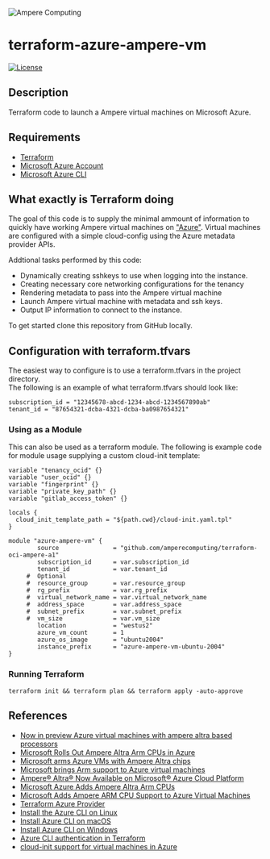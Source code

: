 ![Ampere Computing](https://avatars2.githubusercontent.com/u/34519842?s=400&u=1d29afaac44f477cbb0226139ec83f73faefe154&v=4)

# terraform-azure-ampere-vm

[![License](https://img.shields.io/badge/License-Apache%202.0-blue.svg)](https://opensource.org/licenses/Apache-2.0)

## Description

Terraform code to launch a Ampere virtual machines on Microsoft Azure.

## Requirements

 * [Terraform](https://www.terraform.io/downloads.html)
 * [Microsoft Azure Account](https://azure.microsoft.com/en-us/)
 * [Microsoft Azure CLI](https://registry.terraform.io/providers/hashicorp/azurerm/latest/docs/guides/azure_cli)

## What exactly is Terraform doing

The goal of this code is to supply the minimal ammount of information to quickly have working Ampere virtual machines on ["Azure"](https://azure.microsoft.com/en-us/).
Virtual machines are configured with a simple cloud-config using the Azure metadata provider APIs.

Addtional tasks performed by this code:

* Dynamically creating sshkeys to use when logging into the instance.
* Creating necessary core networking configurations for the tenancy
* Rendering metadata to pass into the Ampere virtual machine
* Launch Ampere virtual machine with metadata and ssh keys.
* Output IP information to connect to the instance.

To get started clone this repository from GitHub locally.

## Configuration with terraform.tfvars

The easiest way to configure is to use a terraform.tfvars in the project directory.  
The following is an example of what terraform.tfvars should look like:

```
subscription_id = "12345678-abcd-1234-abcd-1234567890ab"
tenant_id = "87654321-dcba-4321-dcba-ba0987654321"
```
### Using as a Module

This can also be used as a terraform module.   The following is example code for module usage supplying a custom cloud-init template:

```
variable "tenancy_ocid" {}
variable "user_ocid" {}
variable "fingerprint" {}
variable "private_key_path" {}
variable "gitlab_access_token" {}

locals {
  cloud_init_template_path = "${path.cwd}/cloud-init.yaml.tpl"
}

module "azure-ampere-vm" {
        source               = "github.com/amperecomputing/terraform-oci-ampere-a1"  
        subscription_id      = var.subscription_id
        tenant_id            = var.tenant_id
     #  Optional
     #  resource_group       = var.resource_group
     #  rg_prefix            = var.rg_prefix
     #  virtual_network_name = var.virtual_network_name
     #  address_space        = var.address_space
     #  subnet_prefix        = var.subnet_prefix
     #  vm_size              = var.vm_size
        location             = "westus2"
        azure_vm_count       = 1
        azure_os_image       = "ubuntu2004"
        instance_prefix      = "azure-ampere-vm-ubuntu-2004"
}
```

### Running Terraform

```
terraform init && terraform plan && terraform apply -auto-approve
```

## References

* [Now in preview Azure virtual machines with ampere altra based processors](https://azure.microsoft.com/en-us/blog/now-in-preview-azure-virtual-machines-with-ampere-altra-armbased-processors)
* [Microsoft Rolls Out Ampere Altra Arm CPUs in Azure](https://www.hpcwire.com/2022/04/05/microsoft-rolls-out-ampere-altra-arm-cpus-in-azure/)
* [Microsoft arms Azure VMs with Ampere Altra chips](https://www.theregister.com/2022/04/05/microsoft_ampere_azure_vm/)
* [Microsoft brings Arm support to Azure virtual machines](https://www.zdnet.com/article/microsoft-brings-arm-support-to-azure-virtual-machines/)
* [Ampere® Altra® Now Available on Microsoft® Azure Cloud Platform](https://amperecomputing.com/blogs/2022-04-04/ampere-altra-now-available-on-microsoft-azure-cloud-platform.html)
* [Microsoft Azure Adds Ampere Altra Arm CPUs](https://www.servethehome.com/microsoft-azure-adds-ampere-altra-arm-cpus/)
* [Microsoft Adds Ampere ARM CPU Support to Azure Virtual Machines](https://petri.com/microsoft-adds-ampere-arm-cpu-support-to-azure-virtual-machines/)
* [Terraform Azure Provider](https://registry.terraform.io/providers/hashicorp/azurerm/latest/docs)
* [Install the Azure CLI on Linux](https://docs.microsoft.com/en-us/cli/azure/install-azure-cli-linux?pivots=apt)
* [Install Azure CLI on macOS](https://docs.microsoft.com/en-us/cli/azure/install-azure-cli-macos)
* [Install Azure CLI on Windows](https://docs.microsoft.com/en-us/cli/azure/install-azure-cli-windows)
* [Azure CLI authentication in Terraform](https://registry.terraform.io/providers/hashicorp/azurerm/latest/docs/guides/azure_cli)
* [cloud-init support for virtual machines in Azure](https://docs.microsoft.com/en-us/azure/virtual-machines/linux/using-cloud-init)
